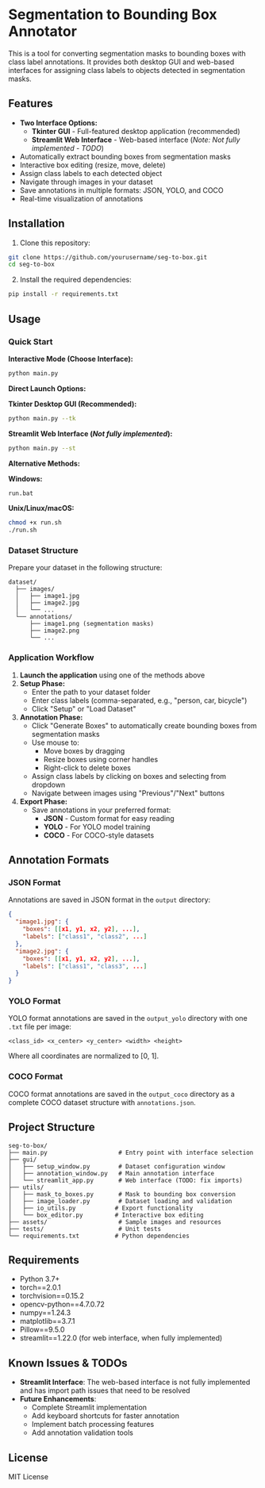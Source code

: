 # Segmentation to Bounding Box Annotator

This is a tool for converting segmentation masks to bounding boxes with class label annotations. It provides both desktop GUI and web-based interfaces for assigning class labels to objects detected in segmentation masks.

## Features

- **Two Interface Options:**
  - **Tkinter GUI** - Full-featured desktop application (recommended)
  - **Streamlit Web Interface** - Web-based interface (*Note: Not fully implemented - TODO*)
- Automatically extract bounding boxes from segmentation masks
- Interactive box editing (resize, move, delete)
- Assign class labels to each detected object
- Navigate through images in your dataset
- Save annotations in multiple formats: JSON, YOLO, and COCO
- Real-time visualization of annotations

## Installation

1. Clone this repository:
```bash
git clone https://github.com/yourusername/seg-to-box.git
cd seg-to-box
```

2. Install the required dependencies:
```bash
pip install -r requirements.txt
```

## Usage

### Quick Start

**Interactive Mode (Choose Interface):**
```bash
python main.py
```

**Direct Launch Options:**

**Tkinter Desktop GUI (Recommended):**
```bash
python main.py --tk
```

**Streamlit Web Interface (*Not fully implemented*):**
```bash
python main.py --st
```

**Alternative Methods:**

**Windows:**
```bash
run.bat
```

**Unix/Linux/macOS:**
```bash
chmod +x run.sh
./run.sh
```

### Dataset Structure

Prepare your dataset in the following structure:
```
dataset/
  ├── images/
  │   ├── image1.jpg
  │   ├── image2.jpg
  │   └── ...
  └── annotations/
      ├── image1.png (segmentation masks)
      ├── image2.png
      └── ...
```

### Application Workflow

1. **Launch the application** using one of the methods above
2. **Setup Phase:**
   - Enter the path to your dataset folder
   - Enter class labels (comma-separated, e.g., "person, car, bicycle")
   - Click "Setup" or "Load Dataset"
3. **Annotation Phase:**
   - Click "Generate Boxes" to automatically create bounding boxes from segmentation masks
   - Use mouse to:
     - Move boxes by dragging
     - Resize boxes using corner handles
     - Right-click to delete boxes
   - Assign class labels by clicking on boxes and selecting from dropdown
   - Navigate between images using "Previous"/"Next" buttons
4. **Export Phase:**
   - Save annotations in your preferred format:
     - **JSON** - Custom format for easy reading
     - **YOLO** - For YOLO model training
     - **COCO** - For COCO-style datasets

## Annotation Formats

### JSON Format
Annotations are saved in JSON format in the `output` directory:

```json
{
  "image1.jpg": {
    "boxes": [[x1, y1, x2, y2], ...],
    "labels": ["class1", "class2", ...]
  },
  "image2.jpg": {
    "boxes": [[x1, y1, x2, y2], ...],
    "labels": ["class1", "class3", ...]
  }
}
```

### YOLO Format
YOLO format annotations are saved in the `output_yolo` directory with one `.txt` file per image:

```
<class_id> <x_center> <y_center> <width> <height>
```

Where all coordinates are normalized to [0, 1].

### COCO Format
COCO format annotations are saved in the `output_coco` directory as a complete COCO dataset structure with `annotations.json`.

## Project Structure

```
seg-to-box/
├── main.py                    # Entry point with interface selection
├── gui/
│   ├── setup_window.py        # Dataset configuration window
│   ├── annotation_window.py   # Main annotation interface
│   └── streamlit_app.py       # Web interface (TODO: fix imports)
├── utils/
│   ├── mask_to_boxes.py       # Mask to bounding box conversion
│   ├── image_loader.py        # Dataset loading and validation
│   ├── io_utils.py           # Export functionality
│   └── box_editor.py         # Interactive box editing
├── assets/                    # Sample images and resources
├── tests/                     # Unit tests
└── requirements.txt          # Python dependencies
```

## Requirements

- Python 3.7+
- torch==2.0.1
- torchvision==0.15.2
- opencv-python==4.7.0.72
- numpy==1.24.3
- matplotlib==3.7.1
- Pillow==9.5.0
- streamlit==1.22.0 (for web interface, when fully implemented)

## Known Issues & TODOs

- **Streamlit Interface**: The web-based interface is not fully implemented and has import path issues that need to be resolved
- **Future Enhancements**: 
  - Complete Streamlit implementation
  - Add keyboard shortcuts for faster annotation
  - Implement batch processing features
  - Add annotation validation tools

## License

MIT License 